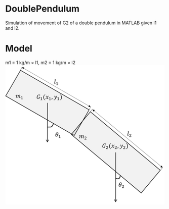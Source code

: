 # DoublePendulum
Simulation of movement of G2 of a double pendulum in MATLAB given l1 and l2. 

# Model
m1 = 1 kg/m × l1, m2 = 1 kg/m × l2
![Model image](image.png)
